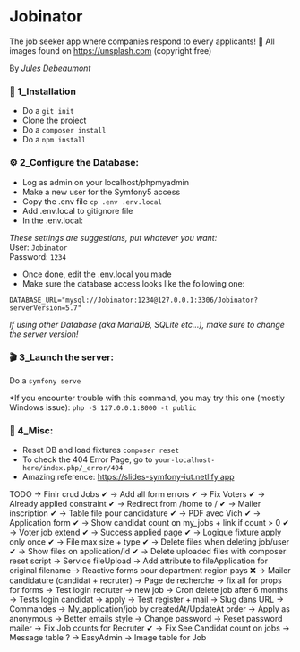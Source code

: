 # Jobinator
The job seeker app where companies respond to every applicants! 🤔
All images found on https://unsplash.com (copyright free)

By *Jules Debeaumont*


### 🔧 1_Installation 

- Do a `git init`
- Clone the project
- Do a `composer install`
- Do a `npm install`



### ⚙ 2_Configure the Database:

- Log as admin on your localhost/phpmyadmin
- Make a new user for the Symfony5 access
- Copy the .env file `cp .env .env.local`
- Add .env.local to gitignore file
- In the .env.local:

*These settings are suggestions, put whatever you want:*  
User: `Jobinator`  
Password: `1234`

- Once done, edit the .env.local you made
- Make sure the database access looks like the following one:

`DATABASE_URL="mysql://Jobinator:1234@127.0.0.1:3306/Jobinator?serverVersion=5.7"`

*If using other Database (aka MariaDB, SQLite etc...), make sure to change the server version!*


### 🎬 3_Launch the server:

Do a `symfony serve`

*If you encounter trouble with this command, you may try this one (mostly Windows issue): 
`php -S 127.0.0.1:8000 -t public`


### 📎 4_Misc:

- Reset DB and load fixtures `composer reset`
- To check the 404 Error Page, go to `your-localhost-here/index.php/_error/404`
- Amazing reference: https://slides-symfony-iut.netlify.app

TODO
-> Finir crud Jobs ✔
-> Add all form errors ✔
-> Fix Voters ✔
-> Already applied constraint ✔
-> Redirect from /home to / ✔
-> Mailer inscription ✔ 
-> Table file pour candidature ✔
-> PDF avec Vich ✔
-> Application form ✔
-> Show candidat count on my_jobs + link if count > 0 ✔
-> Voter job extend ✔ 
-> Success applied page ✔
-> Logique fixture apply only once ✔
-> File max size + type ✔
-> Delete files when deleting job/user ✔
-> Show files on application/id ✔
-> Delete uploaded files with composer reset script 
-> Service fileUpload
-> Add attribute to fileApplication for original filename
-> Reactive forms pour department region pays ❌
-> Mailer candidature (candidat + recruter)
-> Page de recherche
-> fix all <lavel> for props for forms
-> Test login recruter -> new job
-> Cron delete job after 6 months
-> Tests login candidat -> apply
-> Test register + mail
-> Slug dans URL
-> Commandes
-> My_application/job by createdAt/UpdateAt order
-> Apply as anonymous
-> Better emails style
-> Change password
-> Reset password mailer
-> Fix Job counts for Recruter ✔
-> Fix See Candidat count on jobs
-> Message table ?
-> EasyAdmin
-> Image table for Job